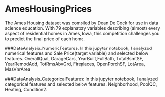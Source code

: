 # AmesHousingPrices


The Ames Housing dataset was compiled by Dean De Cock for use in data science education. With 79 explanatory variables describing (almost) every aspect of residential homes in Ames, Iowa, this competition challenges you to predict the final price of each home.

###DataAnalysis_NumericFeatures: In this jupyter notebook, I analyzed numerical features and Sale Price(target variable) and selected below features.
        OverallQual, GarageCars, YearBuilt,FullBath, TotalBsmtSF, YearRemodAdd, TotRmsAbvGrd, Fireplaces, OpenPorchSF, LotArea, MasVnrArea
    
###DataAnalysis_CategoricalFeatures: In this jupyter notebook, I analyzed categorical features and selected below features.
    Neighborhood, PoolQC, Heating, Condition2.


